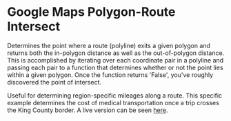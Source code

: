 # Google Maps Polygon-Route Intersect
Determines the point where a route (polyline) exits a given polygon and returns both the in-polygon distance as well as the out-of-polygon distance. This is accomplished by iterating over each coordinate pair in a polyline and passing each pair to a function that determines whether or not the point lies within a given polygon. Once the function returns 'False', you've roughly discovered the point of intersect.

Useful for determining region-specific mileages along a route. This specific example determines the cost of medical transportation once a trip crosses the King County border. A live version can be seen [here](http://outofcounty.com).
